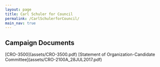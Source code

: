 ```yaml
---
layout: page
title: Carl Schuler for Council
permalink: /CarlSchulerforCouncil/
main_nav: true
---
```

## Campaign Documents

<p>[CRO-3500](assets/CRO-3500.pdf)
[Statement of Organization-Candidate Committee](assets/CRO-2100A_28JUL2017.pdf)</p>
